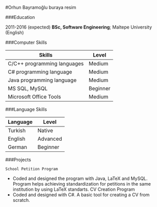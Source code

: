 #Orhun Bayramoğlu
buraya resim

###Education

2011-2016 (expected)
	**BSc, Software Engineering**; Maltepe University (English)
		

###Computer Skills

| Skills                                 | Level         |
| -------------------------------------- |---------------|
| C/C++ programming languages            | Medium        |
| C# programming language                | Medium        |
| Java programming language              | Medium	 |
| MS SQL, MySQL				 | Beginner	 |
| Microsoft Office Tools		 | Medium	 |

###Language Skills

| Language   | Level    |
|----------- |----------|
| Turkish    | Native   |
| English    | Advanced |
| German     | Beginner |

###Projects

	School Petition Program
 * Coded and designed the program with Java, LaTeX and MySQL. Program helps achieving standardization for petitions in the same institution by using LaTeX standarts.
 	CV Creation Program
* Coded and designed with C#. A basic tool for creating a CV from scratch.
